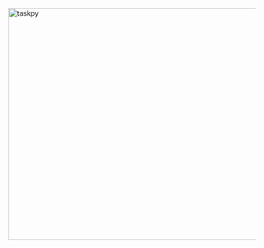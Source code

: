 <img width="959" height="473" alt="taskpy" src="https://github.com/user-attachments/assets/74313fda-1215-4437-81dd-7a1dac199b6c" />
